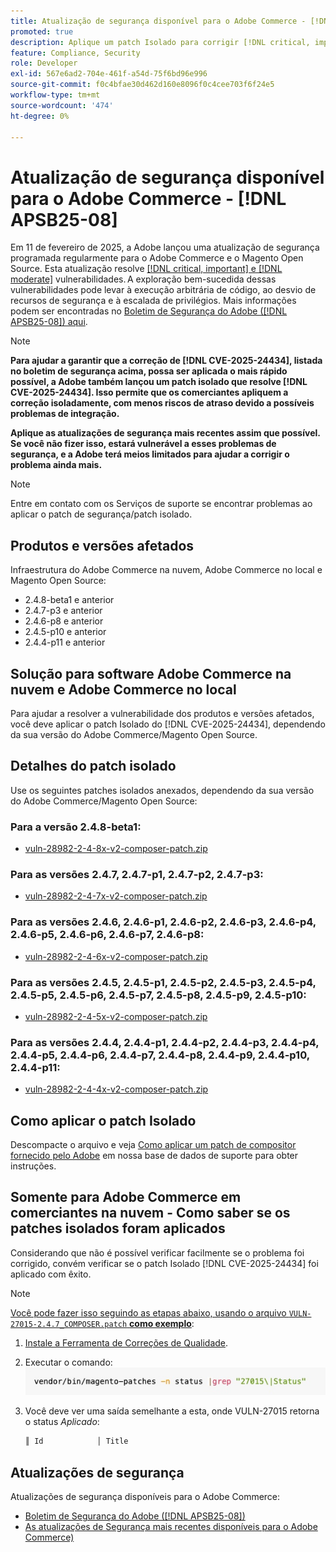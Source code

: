 ```yaml
---
title: Atualização de segurança disponível para o Adobe Commerce - [!DNL APSB25-08]
promoted: true
description: Aplique um patch Isolado para corrigir [!DNL critical, important, and moderate vulnerabilities] o Adobe Commerce 2.4.8-beta1, 2.4.7-p3, 2.4.6-p8, 2.4.5-p10, 2.4.4-p11 e versões anteriores.
feature: Compliance, Security
role: Developer
exl-id: 567e6ad2-704e-461f-a54d-75f6bd96e996
source-git-commit: f0c4bfae30d462d160e8096f0c4cee703f6f24e5
workflow-type: tm+mt
source-wordcount: '474'
ht-degree: 0%

---
```


# Atualização de segurança disponível para o Adobe Commerce - [!DNL APSB25-08]

Em 11 de fevereiro de 2025, a Adobe lançou uma atualização de segurança programada regularmente para o Adobe Commerce e o Magento Open Source. Esta atualização resolve [[!DNL critical, important] e  [!DNL moderate]](https://helpx.adobe.com/security/severity-ratings.html) vulnerabilidades. A exploração bem-sucedida dessas vulnerabilidades pode levar à execução arbitrária de código, ao desvio de recursos de segurança e à escalada de privilégios. Mais informações podem ser encontradas no [Boletim de Segurança do Adobe ([!DNL APSB25-08]) aqui](https://helpx.adobe.com/security/products/magento/apsb25-08.html).

>[!NOTE]
>
>**Para ajudar a garantir que a correção de [!DNL CVE-2025-24434], listada no boletim de segurança acima, possa ser aplicada o mais rápido possível, a Adobe também lançou um patch isolado que resolve [!DNL CVE-2025-24434]. Isso permite que os comerciantes apliquem a correção isoladamente, com menos riscos de atraso devido a possíveis problemas de integração.**

**Aplique as atualizações de segurança mais recentes assim que possível. Se você não fizer isso, estará vulnerável a esses problemas de segurança, e a Adobe terá meios limitados para ajudar a corrigir o problema ainda mais.**

>[!NOTE]
>
>Entre em contato com os Serviços de suporte se encontrar problemas ao aplicar o patch de segurança/patch isolado.

## Produtos e versões afetados

Infraestrutura do Adobe Commerce na nuvem, Adobe Commerce no local e Magento Open Source:

* 2.4.8-beta1 e anterior
* 2.4.7-p3 e anterior
* 2.4.6-p8 e anterior
* 2.4.5-p10 e anterior
* 2.4.4-p11 e anterior

## Solução para software Adobe Commerce na nuvem e Adobe Commerce no local

Para ajudar a resolver a vulnerabilidade dos produtos e versões afetados, você deve aplicar o patch Isolado do [!DNL CVE-2025-24434], dependendo da sua versão do Adobe Commerce/Magento Open Source.

## Detalhes do patch isolado

Use os seguintes patches isolados anexados, dependendo da sua versão do Adobe Commerce/Magento Open Source:

### Para a versão 2.4.8-beta1:

* [vuln-28982-2-4-8x-v2-composer-patch.zip](assets/vuln-28982-2-4-8x-v2-composer-patch.zip)

### Para as versões 2.4.7, 2.4.7-p1, 2.4.7-p2, 2.4.7-p3:

* [vuln-28982-2-4-7x-v2-composer-patch.zip](assets/vuln-28982-2-4-7x-v2-composer-patch.zip)

### Para as versões 2.4.6, 2.4.6-p1, 2.4.6-p2, 2.4.6-p3, 2.4.6-p4, 2.4.6-p5, 2.4.6-p6, 2.4.6-p7, 2.4.6-p8:

* [vuln-28982-2-4-6x-v2-composer-patch.zip](assets/vuln-28982-2-4-6x-v2-composer-patch.zip)

### Para as versões 2.4.5, 2.4.5-p1, 2.4.5-p2, 2.4.5-p3, 2.4.5-p4, 2.4.5-p5, 2.4.5-p6, 2.4.5-p7, 2.4.5-p8, 2.4.5-p9, 2.4.5-p10:

* [vuln-28982-2-4-5x-v2-composer-patch.zip](assets/vuln-28982-2-4-5x-v2-composer-patch.zip)

### Para as versões 2.4.4, 2.4.4-p1, 2.4.4-p2, 2.4.4-p3, 2.4.4-p4, 2.4.4-p5, 2.4.4-p6, 2.4.4-p7, 2.4.4-p8, 2.4.4-p9, 2.4.4-p10, 2.4.4-p11:

* [vuln-28982-2-4-4x-v2-composer-patch.zip](assets/vuln-28982-2-4-4x-v2-composer-patch.zip)


## Como aplicar o patch Isolado

Descompacte o arquivo e veja [Como aplicar um patch de compositor fornecido pelo Adobe](https://experienceleague.adobe.com/docs/commerce-knowledge-base/kb/how-to/how-to-apply-a-composer-patch-provided-by-magento.html) em nossa base de dados de suporte para obter instruções.

## Somente para Adobe Commerce em comerciantes na nuvem - Como saber se os patches isolados foram aplicados

Considerando que não é possível verificar facilmente se o problema foi corrigido, convém verificar se o patch Isolado [!DNL CVE-2025-24434] foi aplicado com êxito.

>[!NOTE]
>
><u>Você pode fazer isso seguindo as etapas abaixo, usando o arquivo `VULN-27015-2.4.7_COMPOSER.patch` **como exemplo**</u>:

1. [Instale a Ferramenta de Correções de Qualidade](https://experienceleague.adobe.com/docs/commerce-operations/tools/quality-patches-tool/usage.html).
1. Executar o comando:<br>
   ![cve-2024-34102-tell-if-patch-plied-code](assets/cve-2024-34102-tell-if-patch-applied-code.png)
1. Você deve ver uma saída semelhante a esta, onde VULN-27015 retorna o status *Aplicado*:

   ```bash
   ║ Id            │ Title                                                        │ Category        │ Origin                 │ Status      │ Details                                          ║ ║ N/A           │ ../m2-hotfixes/VULN-27015-2.4.7_COMPOSER_patch.patch      │ Other           │ Local                  │ Applied     │ Patch type: Custom                                
   ```

<!-- For Step 2:
     ```bash
    vendor/bin/magento-patches -n status |grep "27015\|Status"
     ```
-->

## Atualizações de segurança

Atualizações de segurança disponíveis para o Adobe Commerce:

* [Boletim de Segurança do Adobe ([!DNL APSB25-08])](https://helpx.adobe.com/security/products/magento/apsb25-08.html)
* [As atualizações de Segurança mais recentes disponíveis para o Adobe Commerce)](https://helpx.adobe.com/security/products/magento.html)
